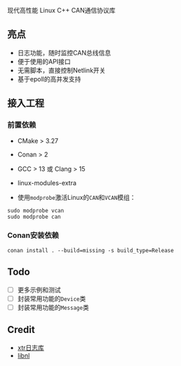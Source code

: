 现代高性能 Linux C++ CAN通信协议库

## 亮点

- 日志功能，随时监控CAN总线信息
- 便于使用的API接口
- 无需脚本，直接控制Netlink开关
- 基于epoll的高并发支持

## 接入工程

### 前置依赖

- CMake > 3.27
- Conan > 2
- GCC > 13 或 Clang > 15
- linux-modules-extra

- 使用`modprobe`激活Linux的`CAN`和`VCAN`模组：

```shell
sudo modprobe vcan
sudo modprobe can
```

### Conan安装依赖

```shell
conan install . --build=missing -s build_type=Release
```

## Todo

- [ ] 更多示例和测试
- [ ] 封装常用功能的`Device`类
- [ ] 封装常用功能的`Message`类

## Credit

- [xtr日志库](https://github.com/choll/xtr)
- [libnl](https://github.com/thom311/libnl)